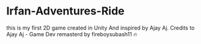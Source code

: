 # Irfan-Adventures-Ride
this is my first 2D game created in Unity And inspired by Ajay Aj.
Credits to Ajay Aj - Game Dev
remasterd by fireboysubash11 🔥
